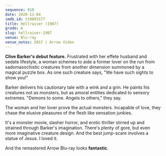 ```yaml
---
sequence: 910
date: 2020-11-04
imdb_id: tt0093177
title: Hellraiser (1987)
grade: A
slug: hellraiser-1987
venue: Blu-ray
venue_notes: 2017 | Arrow Video
---
```


**Clive Barker's debut feature.** Frustrated with her effete husband and sedate lifestyle, a woman schemes to aide a former lover on the run from sadomasochistic creatures from another dimension summoned by a magical puzzle box. As one such creature says, "We have such sights to show you!"

<!-- end -->

Barker delivers his cautionary tale with a wink and a grin. He paints his creatures not as monsters, but as amoral entities dedicated to sensory extremes. "Demons to some. Angels to others," they say.

The woman and her lover prove the actual monsters. Incapable of love, they chase the elusive pleasures of the flesh like sensation junkies.

It's a monster movie, slasher horror, and erotic thriller stirred up and strained through Barker's imagination. There's plenty of gore, but even more imaginative creature design. And the best jump-scare involves a statue of Jesus. I loved it.

And the remastered Arrow Blu-ray looks **fantastic**.